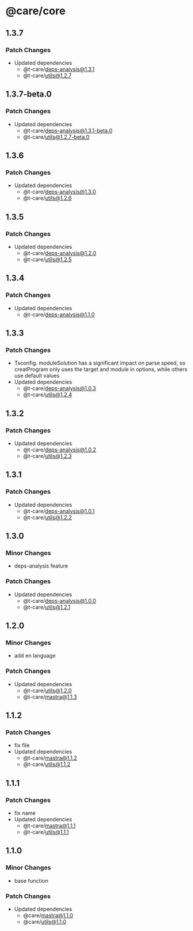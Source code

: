 # @care/core

## 1.3.7

### Patch Changes

- Updated dependencies
  - @t-care/deps-analysis@1.3.1
  - @t-care/utils@1.2.7

## 1.3.7-beta.0

### Patch Changes

- Updated dependencies
  - @t-care/deps-analysis@1.3.1-beta.0
  - @t-care/utils@1.2.7-beta.0

## 1.3.6

### Patch Changes

- Updated dependencies
  - @t-care/deps-analysis@1.3.0
  - @t-care/utils@1.2.6

## 1.3.5

### Patch Changes

- Updated dependencies
  - @t-care/deps-analysis@1.2.0
  - @t-care/utils@1.2.5

## 1.3.4

### Patch Changes

- Updated dependencies
  - @t-care/deps-analysis@1.1.0

## 1.3.3

### Patch Changes

- Tsconfig. moduleSolution has a significant impact on parse speed, so creatProgram only uses the target and module in options, while others use default values
- Updated dependencies
  - @t-care/deps-analysis@1.0.3
  - @t-care/utils@1.2.4

## 1.3.2

### Patch Changes

- Updated dependencies
  - @t-care/deps-analysis@1.0.2
  - @t-care/utils@1.2.3

## 1.3.1

### Patch Changes

- Updated dependencies
  - @t-care/deps-analysis@1.0.1
  - @t-care/utils@1.2.2

## 1.3.0

### Minor Changes

- deps-analysis feature

### Patch Changes

- Updated dependencies
  - @t-care/deps-analysis@1.0.0
  - @t-care/utils@1.2.1

## 1.2.0

### Minor Changes

- add en language

### Patch Changes

- Updated dependencies
  - @t-care/utils@1.2.0
  - @t-care/mastra@1.1.3

## 1.1.2

### Patch Changes

- fix file
- Updated dependencies
  - @t-care/mastra@1.1.2
  - @t-care/utils@1.1.2

## 1.1.1

### Patch Changes

- fix name
- Updated dependencies
  - @t-care/mastra@1.1.1
  - @t-care/utils@1.1.1

## 1.1.0

### Minor Changes

- base function

### Patch Changes

- Updated dependencies
  - @care/mastra@1.1.0
  - @care/utils@1.1.0
